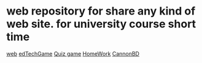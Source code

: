 # web repository for share any kind of web site. for university course short time
 <a href="https://rony7s.github.io/web">web</a>
 <a href="https://rony7s.github.io/web/edTechGame">edTechGame</a>
 <a href="https://rony7s.github.io/web/Quiz">Quiz game</a>
 <a href="https://rony7s.github.io/web/HomeWork">HomeWork</a>
 <a href="https://rony7s.github.io/web/cannon">CannonBD</a>
